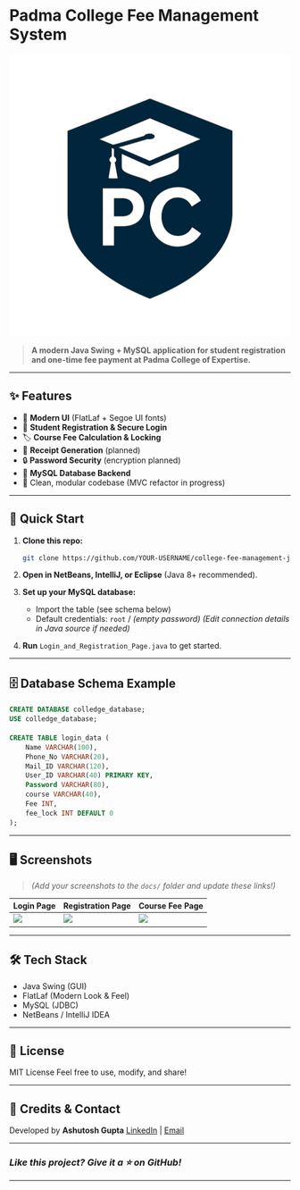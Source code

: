 # Padma College Fee Management System

![Padma College Logo](src/college_data_management_system/by_ashutosh_gupta/Padma_Coll.png)

> **A modern Java Swing + MySQL application for student registration and one-time fee payment at Padma College of Expertise.**

---

## ✨ Features

* 🎨 **Modern UI** (FlatLaf + Segoe UI fonts)
* 👤 **Student Registration & Secure Login**
* 🏷️ **Course Fee Calculation & Locking**
* 🧾 **Receipt Generation** (planned)
* 🔒 **Password Security** (encryption planned)
* 💾 **MySQL Database Backend**
* 🧹 Clean, modular codebase (MVC refactor in progress)

---

## 🚀 Quick Start

1. **Clone this repo:**

   ```bash
   git clone https://github.com/YOUR-USERNAME/college-fee-management-java.git
   ```
2. **Open in NetBeans, IntelliJ, or Eclipse** (Java 8+ recommended).
3. **Set up your MySQL database:**

   * Import the table (see schema below)
   * Default credentials: `root` / *(empty password)*
     *(Edit connection details in Java source if needed)*
4. **Run** `Login_and_Registration_Page.java` to get started.

---

## 🗄️ Database Schema Example

```sql
CREATE DATABASE colledge_database;
USE colledge_database;

CREATE TABLE login_data (
    Name VARCHAR(100),
    Phone_No VARCHAR(20),
    Mail_ID VARCHAR(120),
    User_ID VARCHAR(40) PRIMARY KEY,
    Password VARCHAR(80),
    course VARCHAR(40),
    Fee INT,
    fee_lock INT DEFAULT 0
);
```

---

## 🖥️ Screenshots

> *(Add your screenshots to the `docs/` folder and update these links!)*

| Login Page          | Registration Page      | Course Fee Page          |
| ------------------- | ---------------------- | ------------------------ |
| ![](docs/login.png) | ![](docs/register.png) | ![](docs/course_fee.png) |

---

## 🛠️ Tech Stack

* Java Swing (GUI)
* FlatLaf (Modern Look & Feel)
* MySQL (JDBC)
* NetBeans / IntelliJ IDEA

---

## 📝 License

MIT License
Feel free to use, modify, and share!

---

## 📣 Credits & Contact

Developed by **Ashutosh Gupta**
[LinkedIn](https://www.linkedin.com/in/ashutosh-gupta-dev/) | [Email](mailto:ashut99@yahoo.com)

---

### *Like this project? Give it a ⭐ on GitHub!*

---
